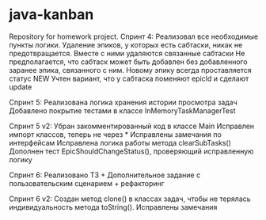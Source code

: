 # java-kanban

Repository for homework project.
Спринт 4:
Реализовал все необходимые пункты логики.
Удаление эпиков, у которых есть сабтаски, никак не предотвращается. Вместе с ними удаляются связанные сабтаски
Не предполагается, что сабтаск может быть добавлен без добавленного заранее эпика, связанного с ним.
Новому эпику всегда проставляется статус NEW
Учтен вариант, что у сабтаска поменяют epicId и сделают update

Спринт 5:
Реализована логика хранения истории просмотра задач
Добавлено покрытие тестами в классе InMemoryTaskManagerTest

Спринт 5 v2:
Убран закомментированный код в классе Main
Исправлен импорт классов, теперь не через *
Исправлены замечания по интерфейсам
Исправлена логика работы метода clearSubTasks()
Дополнен тест EpicShouldChangeStatus(), проверяющий исправленную логику

Спринт 6:
Реализовано ТЗ + Дополнительное задание с пользовательским сценарием + рефакторинг

Спринт 6 v2:
Создан метод clone() в классах задач, чтобы не терялась индивидуальность метода toString().
Исправлены замечания


